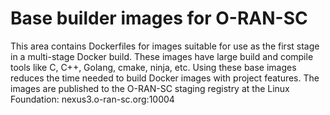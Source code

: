 # Base builder images for O-RAN-SC

This area contains Dockerfiles for images suitable for use as the
first stage in a multi-stage Docker build.  These images have large
build and compile tools like C, C++, Golang, cmake, ninja, etc.  Using
these base images reduces the time needed to build Docker images with
project features. The images are published to the O-RAN-SC staging
registry at the Linux Foundation: nexus3.o-ran-sc.org:10004
